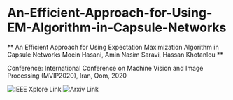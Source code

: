 # An-Efficient-Approach-for-Using-EM-Algorithm-in-Capsule-Networks

** An Efficient Approach for Using Expectation Maximization Algorithm in Capsule Networks
Moein Hasani, Amin Nasim Saravi, Hassan Khotanlou **

Conference:   International Conference on Machine Vision and Image Processing (MVIP2020), Iran, Qom, 2020

![IEEE Xplore Link](https://ieeexplore.ieee.org/document/9116870)
![Arxiv Link](https://arxiv.org/abs/1912.05333)

